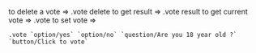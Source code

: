 to delete a vote => .vote delete
to get result => .vote result
to get current vote => .vote
to set vote => 
```
.vote `option/yes` `option/no` `question/Are you 18 year old ?` `button/Click to vote`
```